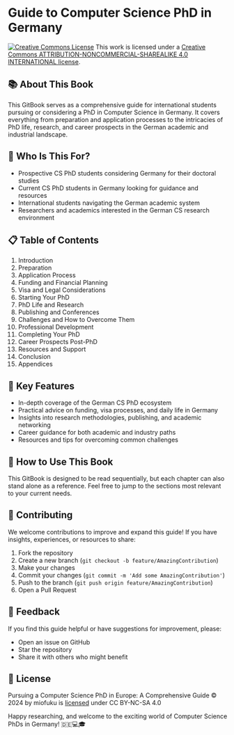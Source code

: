 # Guide to Computer Science PhD in Germany

[![Creative Commons License](https://i.creativecommons.org/l/by/4.0/88x31.png)](https://creativecommons.org/licenses/by-nc-sa/4.0/?ref=chooser-v1)
This work is licensed under a [Creative Commons ATTRIBUTION-NONCOMMERCIAL-SHAREALIKE 4.0 INTERNATIONAL license](https://creativecommons.org/licenses/by-nc-sa/4.0/?ref=chooser-v1).

## 📚 About This Book

This GitBook serves as a comprehensive guide for international students pursuing or considering a PhD in Computer Science in Germany. It covers everything from preparation and application processes to the intricacies of PhD life, research, and career prospects in the German academic and industrial landscape.

## 🎯 Who Is This For?

- Prospective CS PhD students considering Germany for their doctoral studies
- Current CS PhD students in Germany looking for guidance and resources
- International students navigating the German academic system
- Researchers and academics interested in the German CS research environment

## 📋 Table of Contents

1. Introduction
2. Preparation
3. Application Process
4. Funding and Financial Planning
5. Visa and Legal Considerations
6. Starting Your PhD
7. PhD Life and Research
8. Publishing and Conferences
9. Challenges and How to Overcome Them
10. Professional Development
11. Completing Your PhD
12. Career Prospects Post-PhD
13. Resources and Support
14. Conclusion
15. Appendices

## 🌟 Key Features

- In-depth coverage of the German CS PhD ecosystem
- Practical advice on funding, visa processes, and daily life in Germany
- Insights into research methodologies, publishing, and academic networking
- Career guidance for both academic and industry paths
- Resources and tips for overcoming common challenges

## 🔧 How to Use This Book

This GitBook is designed to be read sequentially, but each chapter can also stand alone as a reference. Feel free to jump to the sections most relevant to your current needs.

## 🤝 Contributing

We welcome contributions to improve and expand this guide! If you have insights, experiences, or resources to share:

1. Fork the repository
2. Create a new branch (`git checkout -b feature/AmazingContribution`)
3. Make your changes
4. Commit your changes (`git commit -m 'Add some AmazingContribution'`)
5. Push to the branch (`git push origin feature/AmazingContribution`)
6. Open a Pull Request

## 📣 Feedback

If you find this guide helpful or have suggestions for improvement, please:
- Open an issue on GitHub
- Star the repository
- Share it with others who might benefit

## 📜 License

Pursuing a Computer Science PhD in Europe: A Comprehensive Guide © 2024 by miofuku is [licensed](LICENSE.md) under CC BY-NC-SA 4.0 


Happy researching, and welcome to the exciting world of Computer Science PhDs in Germany! 🇩🇪💻🎓
